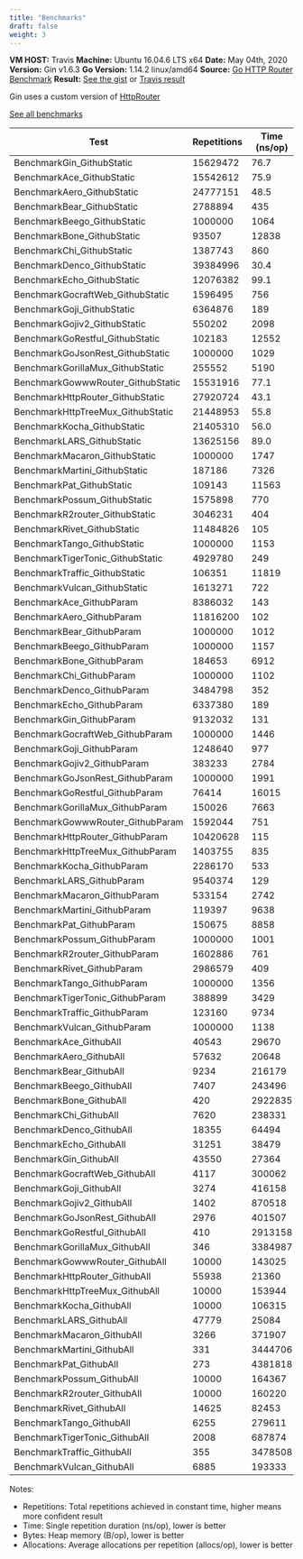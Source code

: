 ```yaml
---
title: "Benchmarks"
draft: false
weight: 3
---
```


**VM HOST:** Travis
**Machine:** Ubuntu 16.04.6 LTS x64
**Date:** May 04th, 2020
**Version:** Gin v1.6.3
**Go Version:** 1.14.2 linux/amd64
**Source:** [Go HTTP Router Benchmark](https://github.com/gin-gonic/go-http-routing-benchmark)
**Result:** [See the gist](https://gist.github.com/appleboy/b5f2ecfaf50824ae9c64dcfb9165ae5e) or [Travis result](https://travis-ci.org/github/gin-gonic/go-http-routing-benchmark/jobs/682947061)

Gin uses a custom version of [HttpRouter](https://github.com/julienschmidt/httprouter)

[See all benchmarks](https://github.com/gin-gonic/gin/blob/master/BENCHMARKS.md)

| Test                              | Repetitions | Time (ns/op) | Bytes (B/op) | Allocations (allocs/op) |
| --------------------------------- | ----------- | ------------ | ------------ | ----------------------- |
| BenchmarkGin_GithubStatic         | 15629472    | 76.7         | 0            | 0                       |
| BenchmarkAce_GithubStatic         | 15542612    | 75.9         | 0            | 0                       |
| BenchmarkAero_GithubStatic        | 24777151    | 48.5         | 0            | 0                       |
| BenchmarkBear_GithubStatic        | 2788894     | 435          | 120          | 3                       |
| BenchmarkBeego_GithubStatic       | 1000000     | 1064         | 352          | 3                       |
| BenchmarkBone_GithubStatic        | 93507       | 12838        | 2880         | 60                      |
| BenchmarkChi_GithubStatic         | 1387743     | 860          | 432          | 3                       |
| BenchmarkDenco_GithubStatic       | 39384996    | 30.4         | 0            | 0                       |
| BenchmarkEcho_GithubStatic        | 12076382    | 99.1         | 0            | 0                       |
| BenchmarkGocraftWeb_GithubStatic  | 1596495     | 756          | 296          | 5                       |
| BenchmarkGoji_GithubStatic        | 6364876     | 189          | 0            | 0                       |
| BenchmarkGojiv2_GithubStatic      | 550202      | 2098         | 1312         | 10                      |
| BenchmarkGoRestful_GithubStatic   | 102183      | 12552        | 4256         | 13                      |
| BenchmarkGoJsonRest_GithubStatic  | 1000000     | 1029         | 329          | 11                      |
| BenchmarkGorillaMux_GithubStatic  | 255552      | 5190         | 976          | 9                       |
| BenchmarkGowwwRouter_GithubStatic | 15531916    | 77.1         | 0            | 0                       |
| BenchmarkHttpRouter_GithubStatic  | 27920724    | 43.1         | 0            | 0                       |
| BenchmarkHttpTreeMux_GithubStatic | 21448953    | 55.8         | 0            | 0                       |
| BenchmarkKocha_GithubStatic       | 21405310    | 56.0         | 0            | 0                       |
| BenchmarkLARS_GithubStatic        | 13625156    | 89.0         | 0            | 0                       |
| BenchmarkMacaron_GithubStatic     | 1000000     | 1747         | 736          | 8                       |
| BenchmarkMartini_GithubStatic     | 187186      | 7326         | 768          | 9                       |
| BenchmarkPat_GithubStatic         | 109143      | 11563        | 3648         | 76                      |
| BenchmarkPossum_GithubStatic      | 1575898     | 770          | 416          | 3                       |
| BenchmarkR2router_GithubStatic    | 3046231     | 404          | 144          | 4                       |
| BenchmarkRivet_GithubStatic       | 11484826    | 105          | 0            | 0                       |
| BenchmarkTango_GithubStatic       | 1000000     | 1153         | 248          | 8                       |
| BenchmarkTigerTonic_GithubStatic  | 4929780     | 249          | 48           | 1                       |
| BenchmarkTraffic_GithubStatic     | 106351      | 11819        | 4664         | 90                      |
| BenchmarkVulcan_GithubStatic      | 1613271     | 722          | 98           | 3                       |
| BenchmarkAce_GithubParam          | 8386032     | 143          | 0            | 0                       |
| BenchmarkAero_GithubParam         | 11816200    | 102          | 0            | 0                       |
| BenchmarkBear_GithubParam         | 1000000     | 1012         | 496          | 5                       |
| BenchmarkBeego_GithubParam        | 1000000     | 1157         | 352          | 3                       |
| BenchmarkBone_GithubParam         | 184653      | 6912         | 1888         | 19                      |
| BenchmarkChi_GithubParam          | 1000000     | 1102         | 432          | 3                       |
| BenchmarkDenco_GithubParam        | 3484798     | 352          | 128          | 1                       |
| BenchmarkEcho_GithubParam         | 6337380     | 189          | 0            | 0                       |
| BenchmarkGin_GithubParam          | 9132032     | 131          | 0            | 0                       |
| BenchmarkGocraftWeb_GithubParam   | 1000000     | 1446         | 712          | 9                       |
| BenchmarkGoji_GithubParam         | 1248640     | 977          | 336          | 2                       |
| BenchmarkGojiv2_GithubParam       | 383233      | 2784         | 1408         | 13                      |
| BenchmarkGoJsonRest_GithubParam   | 1000000     | 1991         | 713          | 14                      |
| BenchmarkGoRestful_GithubParam    | 76414       | 16015        | 4352         | 16                      |
| BenchmarkGorillaMux_GithubParam   | 150026      | 7663         | 1296         | 10                      |
| BenchmarkGowwwRouter_GithubParam  | 1592044     | 751          | 432          | 3                       |
| BenchmarkHttpRouter_GithubParam   | 10420628    | 115          | 0            | 0                       |
| BenchmarkHttpTreeMux_GithubParam  | 1403755     | 835          | 384          | 4                       |
| BenchmarkKocha_GithubParam        | 2286170     | 533          | 128          | 5                       |
| BenchmarkLARS_GithubParam         | 9540374     | 129          | 0            | 0                       |
| BenchmarkMacaron_GithubParam      | 533154      | 2742         | 1072         | 10                      |
| BenchmarkMartini_GithubParam      | 119397      | 9638         | 1152         | 11                      |
| BenchmarkPat_GithubParam          | 150675      | 8858         | 2408         | 48                      |
| BenchmarkPossum_GithubParam       | 1000000     | 1001         | 496          | 5                       |
| BenchmarkR2router_GithubParam     | 1602886     | 761          | 432          | 5                       |
| BenchmarkRivet_GithubParam        | 2986579     | 409          | 96           | 1                       |
| BenchmarkTango_GithubParam        | 1000000     | 1356         | 344          | 8                       |
| BenchmarkTigerTonic_GithubParam   | 388899      | 3429         | 1176         | 22                      |
| BenchmarkTraffic_GithubParam      | 123160      | 9734         | 2816         | 40                      |
| BenchmarkVulcan_GithubParam       | 1000000     | 1138         | 98           | 3                       |
| BenchmarkAce_GithubAll            | 40543       | 29670        | 0            | 0                       |
| BenchmarkAero_GithubAll           | 57632       | 20648        | 0            | 0                       |
| BenchmarkBear_GithubAll           | 9234        | 216179       | 86448        | 943                     |
| BenchmarkBeego_GithubAll          | 7407        | 243496       | 71456        | 609                     |
| BenchmarkBone_GithubAll           | 420         | 2922835      | 720160       | 8620                    |
| BenchmarkChi_GithubAll            | 7620        | 238331       | 87696        | 609                     |
| BenchmarkDenco_GithubAll          | 18355       | 64494        | 20224        | 167                     |
| BenchmarkEcho_GithubAll           | 31251       | 38479        | 0            | 0                       |
| BenchmarkGin_GithubAll            | 43550       | 27364        | 0            | 0                       |
| BenchmarkGocraftWeb_GithubAll     | 4117        | 300062       | 131656       | 1686                    |
| BenchmarkGoji_GithubAll           | 3274        | 416158       | 56112        | 334                     |
| BenchmarkGojiv2_GithubAll         | 1402        | 870518       | 352720       | 4321                    |
| BenchmarkGoJsonRest_GithubAll     | 2976        | 401507       | 134371       | 2737                    |
| BenchmarkGoRestful_GithubAll      | 410         | 2913158      | 910144       | 2938                    |
| BenchmarkGorillaMux_GithubAll     | 346         | 3384987      | 251650       | 1994                    |
| BenchmarkGowwwRouter_GithubAll    | 10000       | 143025       | 72144        | 501                     |
| BenchmarkHttpRouter_GithubAll     | 55938       | 21360        | 0            | 0                       |
| BenchmarkHttpTreeMux_GithubAll    | 10000       | 153944       | 65856        | 671                     |
| BenchmarkKocha_GithubAll          | 10000       | 106315       | 23304        | 843                     |
| BenchmarkLARS_GithubAll           | 47779       | 25084        | 0            | 0                       |
| BenchmarkMacaron_GithubAll        | 3266        | 371907       | 149409       | 1624                    |
| BenchmarkMartini_GithubAll        | 331         | 3444706      | 226551       | 2325                    |
| BenchmarkPat_GithubAll            | 273         | 4381818      | 1483152      | 26963                   |
| BenchmarkPossum_GithubAll         | 10000       | 164367       | 84448        | 609                     |
| BenchmarkR2router_GithubAll       | 10000       | 160220       | 77328        | 979                     |
| BenchmarkRivet_GithubAll          | 14625       | 82453        | 16272        | 167                     |
| BenchmarkTango_GithubAll          | 6255        | 279611       | 63826        | 1618                    |
| BenchmarkTigerTonic_GithubAll     | 2008        | 687874       | 193856       | 4474                    |
| BenchmarkTraffic_GithubAll        | 355         | 3478508      | 820744       | 14114                   |
| BenchmarkVulcan_GithubAll         | 6885        | 193333       | 19894        | 609                     |

Notes:

- Repetitions: Total repetitions achieved in constant time, higher means more confident result
- Time: Single repetition duration (ns/op), lower is better
- Bytes: Heap memory (B/op), lower is better
- Allocations: Average allocations per repetition (allocs/op), lower is better
